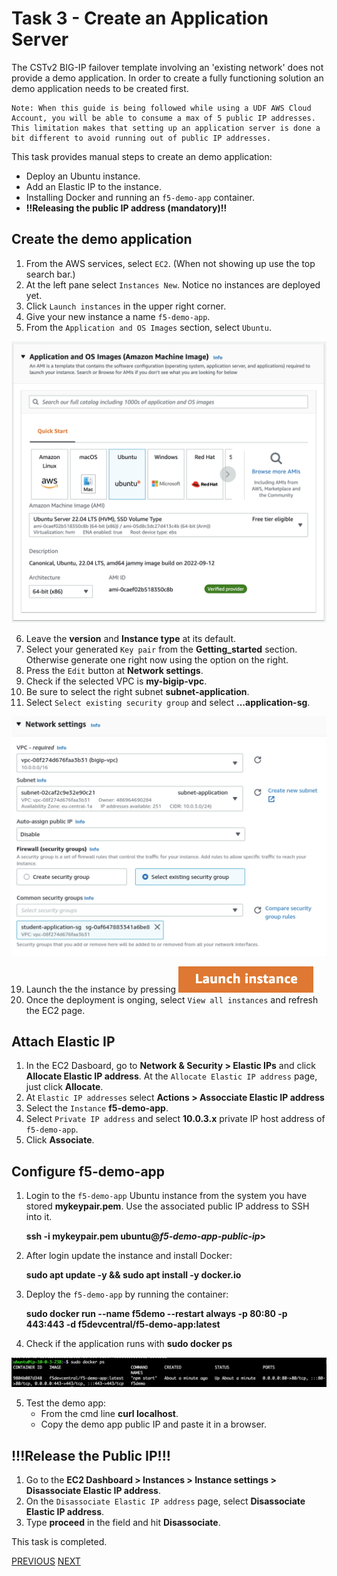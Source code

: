 # Task 3 - Create an Application Server

The CSTv2 BIG-IP failover template involving an 'existing network' does not provide a demo application. In order to create a fully functioning solution an demo application needs to be created first.

```
Note: When this guide is being followed while using a UDF AWS Cloud Account, you will be able to consume a max of 5 public IP addresses. This limitation makes that setting up an application server is done a bit different to avoid running out of public IP addresses.
```

This task provides manual steps to create an demo application:
- Deploy an Ubuntu instance.
- Add an Elastic IP to the instance.
- Installing Docker and running an `f5-demo-app` container.
- **!!Releasing the public IP address (mandatory)!!**

## Create the demo application
1. From the AWS services, select `EC2`. (When not showing up use the top search bar.)
2. At the left pane select `Instances New`. Notice no instances are deployed yet.
3. Click `Launch instances` in the upper right corner.
4. Give your new instance a name `f5-demo-app`.
5. From the `Application and OS Images` section, select `Ubuntu`.

![](../png/task3_p1.png)

6. Leave the **version** and **Instance type** at its default.
7. Select your generated `Key pair` from the **Getting_started** section. Otherwise generate one right now using the option on the right.
8. Press the `Edit` button at **Network settings**.
9. Check if the selected VPC is **my-bigip-vpc**.
10. Be sure to select the right subnet **subnet-application**.
11. Select `Select existing security group` and select **...application-sg**.

![](../png/task3_p2.png)

19. Launch the the instance by pressing ![](../png/task3_p3.png)
20. Once the deployment is onging, select `View all instances` and refresh the EC2 page.


## Attach Elastic IP
1. In the EC2 Dasboard, go to **Network & Security > Elastic IPs** and click **Allocate Elastic IP address**. At the `Allocate Elastic IP address` page, just click **Allocate**.
2. At `Elastic IP addresses` select **Actions > Assocciate Elastic IP address**
3. Select the `Instance` **f5-demo-app**.
4. Select `Private IP address` and select **10.0.3.x** private IP host address of `f5-demo-app`.
5. Click **Associate**.

## Configure f5-demo-app
1. Login to the `f5-demo-app` Ubuntu instance from the system you have stored **mykeypair.pem**. Use the associated public IP address to SSH into it.

   **ssh -i mykeypair.pem ubuntu@<i>f5-demo-app-public-ip</i>>**

2. After login update the instance and install Docker:

   **sudo apt update -y && sudo apt install -y docker.io**

3. Deploy the `f5-demo-app` by running the container:

   **sudo docker run --name f5demo --restart always -p 80:80 -p 443:443 -d f5devcentral/f5-demo-app:latest**

4. Check if the application runs with **sudo docker ps**

![](../png/task3_p4.png)

5. Test the demo app:
    - From the cmd line **curl localhost**.
    - Copy the demo app public IP and paste it in a browser.

## !!!Release the Public IP!!!
1. Go to the **EC2 Dashboard > Instances > Instance settings > Disassociate Elastic IP address**.
2. On the `Disassociate Elastic IP address` page, select **Disassociate Elastic IP address**.
3. Type **proceed** in the field and hit **Disassociate**.

This task is completed.


[PREVIOUS](../docs/2_Deploy_BIG-IPs_with_CSTv2.md)      [NEXT](../docs/4_App_Services_Deployment.md)
